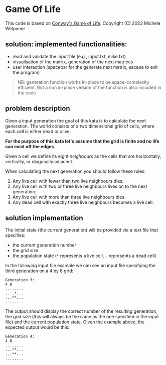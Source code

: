 # Game Of Life

This code is based on [Conway's Game of Life](https://en.wikipedia.org/wiki/Conway%27s_Game_of_Life). Copyright (C) 2023  Michele Welponer

## solution: implemented functionalities:

- read and validate the input file (e.g., input.txt, mike.txt)
- visualisation of the matrix, generation of the next matrices
- user interaction (spacebar for the generate next matrix, escape to exit the program)

> NB: generation function works in-place to be space-complexity efficient. But a non in-place version of the function is also included in the code


## problem description
Given a input generation the goal of this kata is to calculate the next generation.
The world consists of a two dimensional grid of cells, where each cell is either dead or alive.

**For the purpose of this kata let's assume that the grid is finite and no life can exist off the edges**.

Given a cell we define its eight *neighbours* as the cells that are horizontally, vertically, or diagonally adjacent.

When calculating the next generation you should follow these rules:
1. Any live cell with fewer than two live neighbours dies.
2. Any live cell with two or three live neighbours lives on to the next generation.
3. Any live cell with more than three live neighbours dies.
4. Any dead cell with exactly three live neighbours becomes a live cell.

## solution implementation
The initial state (the current generation) will be provided via a text file that specifies:
* the current generation number
* the grid size
* the population state (`*` represents a live cell, `.` represents a dead cell)

In the following input file example we can see an input file specifying the third generation on a 4 by 8 grid:
```
Generation 3:
4 8
........
....*...
...**...
........
```

The output should display the correct number of the resulting generation, the grid size (this will always be the same as the one specified in the input file) and the current population state.
Given the example above, the expected output would be this:
```
Generation 4:
4 8
........
...**...
...**...
........
```

